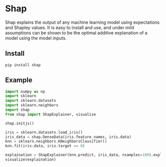 # Shap

Shap explains the output of any machine learning model using expectations and Shapley values. It is easy to install and use, and under mild assumptions can be shown to be the optimal additive explanation of a model using the model inputs.

## Install

```
pip install shap
```

## Example

```python
import numpy as np
import sklearn
import sklearn.datasets
import sklearn.neighbors
import shap
from shap import ShapExplainer, visualize

shap.initjs()
```

```python
iris = sklearn.datasets.load_iris()
iris_data = shap.DenseData(iris.feature_names, iris.data)
knn = sklearn.neighbors.KNeighborsClassifier()
knn.fit(iris.data, iris.target == 0)

explaination = ShapExplainer(knn.predict, iris_data, nsamples=100).explain(iris.data[60:61,:])
visualize(explaination)
```
